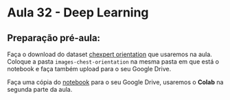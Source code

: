 # Aula 32 - Deep Learning

## Preparação pré-aula:

Faça o download do dataset [chexpert orientation](https://drive.google.com/open?id=17Wbk2x4hE8ok_qBJj0bTkrhAsGNzBx77) que usaremos na aula. Coloque a pasta `images-chest-orientation` na mesma pasta em que está o notebook e faça também upload para o seu Google Drive.

Faça uma cópia do [notebook](https://colab.research.google.com/drive/1qStT-MVJwD6DbYUNGPmTKwb3AT6zPymH) para o seu Google Drive, usaremos o **Colab** na segunda parte da aula.
